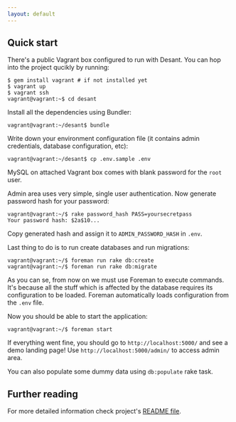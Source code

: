 ```yaml
---
layout: default
---
```


## Quick start

There's a public Vagrant box configured to run with Desant. You can hop
into the project qucikly by running:

    $ gem install vagrant # if not installed yet
    $ vagrant up
    $ vagrant ssh
    vagrant@vagrant:~$ cd desant

Install all the dependencies using Bundler:

    vagrant@vagrant:~/desant$ bundle

Write down your environment configuration file (it contains admin credentials,
database configuration, etc):

    vagrant@vagrant:~/desant$ cp .env.sample .env

MySQL on attached Vagrant box comes with blank password for the `root` user.

Admin area uses very simple, single user authentication. Now generate
password hash for your password:

    vagrant@vagrant:~/$ rake password_hash PASS=yoursecretpass
    Your password hash: $2a$10...

Copy generated hash and assign it to `ADMIN_PASSWORD_HASH` in `.env`.

Last thing to do is to run create databases and run migrations: 

    vagrant@vagrant:~/$ foreman run rake db:create
    vagrant@vagrant:~/$ foreman run rake db:migrate

As you can se, from now on we must use Foreman to execute commands.
It's because all the stuff which is affected by the database requires 
its configuration to be loaded. Foreman automatically loads configuration 
from the `.env` file.

Now you should be able to start the application:

    vagrant@vagrant:~/$ foreman start

If everything went fine, you should go to `http://localhost:5000/` and see
a demo landing page! Use `http://localhost:5000/admin/` to access admin
area.

You can also populate some dummy data using `db:populate` rake task.

## Further reading

For more detailed information check project's [README file](https://github.com/nu7hatch/desantapp).
